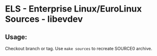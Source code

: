 # ELS - Enterprise Linux/EuroLinux Sources - libevdev
 
## Usage:
  Checkout branch or tag. Use `make sources` to recreate  SOURCE0 archive.

